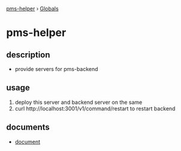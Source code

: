 [pms-helper](README.md) › [Globals](globals.md)

# pms-helper

## description

- provide servers for pms-backend

## usage

1. deploy this server and backend server on the same
2. curl http://localhost:3001/v1/command/restart to restart backend

## documents

- [document](./docs/globals.md)
